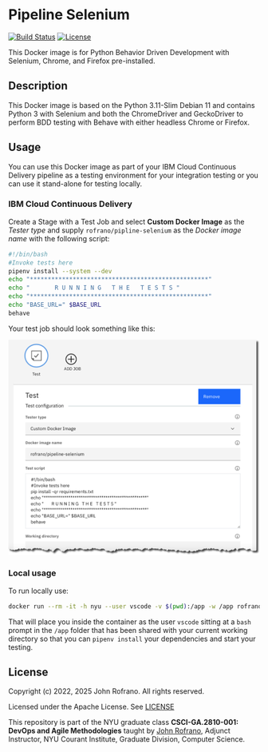 # Pipeline Selenium

[![Build Status](https://github.com/rofrano/pipeline-selenium/actions/workflows/build.yml/badge.svg)](https://github.com/rofrano/pipeline-selenium/actions)
[![License](https://img.shields.io/badge/License-Apache_2.0-blue.svg)](https://opensource.org/licenses/Apache-2.0)

This Docker image is for Python Behavior Driven Development with Selenium, Chrome, and Firefox pre-installed.

## Description

This Docker image is based on the Python 3.11-Slim Debian 11 and contains Python 3 with Selenium and both the ChromeDriver and GeckoDriver to perform BDD testing with Behave with either headless Chrome or Firefox.

## Usage

You can use this Docker image as part of your IBM Cloud Continuous Delivery pipeline as a testing environment for your integration testing or you can use it stand-alone for testing locally.

### IBM Cloud Continuous Delivery

Create a Stage with a Test Job and select **Custom Docker Image** as the *Tester type* and supply `rofrano/pipline-selenium` as the *Docker image name* with the following script:

```bash
#!/bin/bash
#Invoke tests here
pipenv install --system --dev
echo "**************************************************"
echo "       R U N N I N G   T H E   T E S T S "
echo "**************************************************"
echo "BASE_URL=" $BASE_URL
behave
```

Your test job should look something like this:

![Testing Stage](docs/test-stage-job.png)

### Local usage

To run locally use:

```sh
docker run --rm -it -h nyu --user vscode -v $(pwd):/app -w /app rofrano/pipeline-selenium bash
```

That will place you inside the container as the user `vscode` sitting at a `bash` prompt in the `/app` folder that has been shared with your current working directory so that you can `pipenv install` your dependencies and start your testing.

## License

Copyright (c) 2022, 2025 John Rofrano. All rights reserved.

Licensed under the Apache License. See [LICENSE](LICENSE)

This repository is part of the NYU graduate class **CSCI-GA.2810-001: DevOps and Agile Methodologies** taught by [John Rofrano](http://cs.nyu.edu/~rofrano/), Adjunct Instructor, NYU Courant Institute, Graduate Division, Computer Science.
